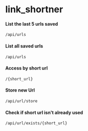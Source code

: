 # link_shortner

#### List the last 5 urls saved
```/api/urls```
 
#### List all saved urls
```/api/urls```

#### Access by short url
```/{short_url}```

#### Store new Url
```/api/url/store```

#### Check if short url isn't already used
```/api/url/exists/{short_url}```
